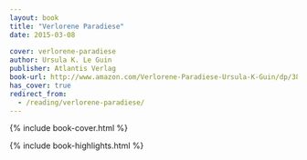 ```yaml
---
layout: book
title: "Verlorene Paradiese"
date: 2015-03-08
 
cover: verlorene-paradiese
author: Ursula K. Le Guin
publisher: Atlantis Verlag
book-url: http://www.amazon.com/Verlorene-Paradiese-Ursula-K-Guin/dp/3864021618
has_cover: true
redirect_from:
  - /reading/verlorene-paradiese/
---
```

{% include book-cover.html %}

{% include book-highlights.html %}
